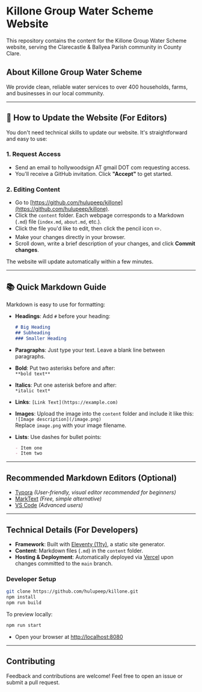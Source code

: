 # Killone Group Water Scheme Website

This repository contains the content for the Killone Group Water Scheme website, serving the Clarecastle & Ballyea Parish community in County Clare.

## About Killone Group Water Scheme

We provide clean, reliable water services to over 400 households, farms, and businesses in our local community.

---

## 🎉 How to Update the Website (For Editors)

You don't need technical skills to update our website. It's straightforward and easy to use:

### 1. Request Access
- Send an email to hollywoodsign AT gmail DOT com requesting access.
- You'll receive a GitHub invitation. Click **"Accept"** to get started.

### 2. Editing Content
- Go to [https://github.com/hulupeep/killone](https://github.com/hulupeep/killone).
- Click the `content` folder. Each webpage corresponds to a Markdown (`.md`) file (`index.md`, `about.md`, etc.).
- Click the file you'd like to edit, then click the pencil icon ✏️.
- Make your changes directly in your browser.
- Scroll down, write a brief description of your changes, and click **Commit changes**.

The website will update automatically within a few minutes.

---

## 📚 Quick Markdown Guide

Markdown is easy to use for formatting:

- **Headings**: Add `#` before your heading:
  ```markdown
  # Big Heading
  ## Subheading
  ### Smaller Heading
  ```

- **Paragraphs**: Just type your text. Leave a blank line between paragraphs.

- **Bold**: Put two asterisks before and after:  
  `**bold text**`

- **Italics**: Put one asterisk before and after:  
  `*italic text*`

- **Links**:
  `[Link Text](https://example.com)`

- **Images**:
  Upload the image into the `content` folder and include it like this:  
  `![Image description](/image.png)`  
  Replace `image.png` with your image filename.

- **Lists**: Use dashes for bullet points:
  ```markdown
  - Item one
  - Item two
  ```

---

## Recommended Markdown Editors (Optional)

- [Typora](https://typora.io) *(User-friendly, visual editor recommended for beginners)*
- [MarkText](https://marktext.app) *(Free, simple alternative)*
- [VS Code](https://code.visualstudio.com) *(Advanced users)*

---

## Technical Details (For Developers)

- **Framework**: Built with [Eleventy (11ty)](https://11ty.dev/), a static site generator.
- **Content**: Markdown files (`.md`) in the `content` folder.
- **Hosting & Deployment**: Automatically deployed via [Vercel](https://vercel.com) upon changes committed to the `main` branch.

### Developer Setup

```bash
git clone https://github.com/hulupeep/killone.git
npm install
npm run build
```

To preview locally:
```bash
npm run start
```

- Open your browser at [http://localhost:8080](http://localhost:8080)

---

## Contributing

Feedback and contributions are welcome! Feel free to open an issue or submit a pull request.

